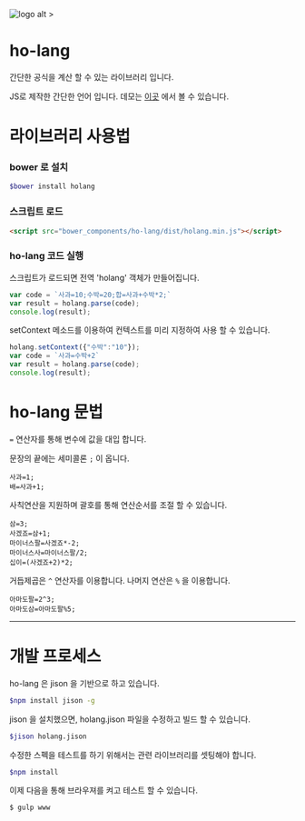 ![logo alt >](https://ho4040.github.io/ho-lang/res/logo.png)

# ho-lang



간단한 공식을 계산 할 수 있는 라이브러리 입니다.

JS로 제작한 간단한 언어 입니다. 데모는 [이곳](https://ho4040.github.io/ho-lang/) 에서 볼 수 있습니다.

# 라이브러리 사용법

### bower 로 설치

```bash
$bower install holang
```

### 스크립트 로드 

```html
<script src="bower_components/ho-lang/dist/holang.min.js"></script>
```

### ho-lang 코드 실행

스크립트가 로드되면 전역 'holang' 객체가 만들어집니다.

```javascript
var code = `사과=10;수박=20;합=사과+수박*2;`
var result = holang.parse(code);
console.log(result);
```

setContext 메소드를 이용하여 컨텍스트를 미리 지정하여 사용 할 수 있습니다.

```javascript
holang.setContext({"수박":"10"});
var code = `사과=수박+2`
var result = holang.parse(code);
console.log(result);
```


# ho-lang 문법

`=` 연산자를 통해 변수에 값을 대입 합니다. 

문장의 끝에는 세미콜론 `;` 이 옵니다.

```
사과=1;
배=사과+1;
```

사칙연산을 지원하며 괄호를 통해 연산순서를 조절 할 수 있습니다.

```
삼=3;
사겠죠=삼+1;
마이너스팔=사겠죠*-2;
마이너스사=마이너스팔/2;
십이=(사겠죠+2)*2;
```

거듭제곱은 `^` 연산자를 이용합니다. 나머지 연산은 `%` 을 이용합니다.

```
아마도팔=2^3;
아마도삼=아마도팔%5;
```

---

# 개발 프로세스

ho-lang 은 jison 을 기반으로 하고 있습니다. 

```bash
$npm install jison -g
```

jison 을 설치했으면, holang.jison 파일을 수정하고 빌드 할 수 있습니다.

```bash
$jison holang.jison
```

수정한 스펙을 테스트를 하기 위해서는 관련 라이브러리를 셋팅해야 합니다.

```bash
$npm install
```

이제 다음을 통해 브라우져를 켜고 테스트 할 수 있습니다. 

```bash
$ gulp www
```
